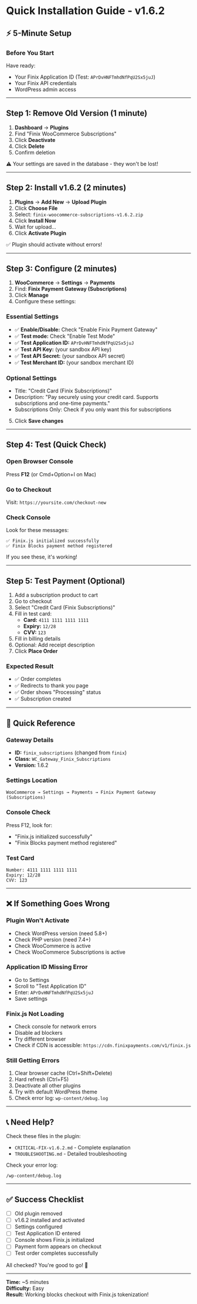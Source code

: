 # Quick Installation Guide - v1.6.2

## ⚡ 5-Minute Setup

### Before You Start
Have ready:
- Your Finix Application ID (Test: `APrDvHNFTmhdNfPqU2Sx5juJ`)
- Your Finix API credentials
- WordPress admin access

---

## Step 1: Remove Old Version (1 minute)

1. **Dashboard** → **Plugins**
2. Find "Finix WooCommerce Subscriptions"
3. Click **Deactivate**
4. Click **Delete**
5. Confirm deletion

⚠️ Your settings are saved in the database - they won't be lost!

---

## Step 2: Install v1.6.2 (2 minutes)

1. **Plugins** → **Add New** → **Upload Plugin**
2. Click **Choose File**
3. Select: `finix-woocommerce-subscriptions-v1.6.2.zip`
4. Click **Install Now**
5. Wait for upload...
6. Click **Activate Plugin**

✅ Plugin should activate without errors!

---

## Step 3: Configure (2 minutes)

1. **WooCommerce** → **Settings** → **Payments**
2. Find: **Finix Payment Gateway (Subscriptions)**
3. Click **Manage**
4. Configure these settings:

### Essential Settings
- ✅ **Enable/Disable:** Check "Enable Finix Payment Gateway"
- ✅ **Test mode:** Check "Enable Test Mode"  
- ✅ **Test Application ID:** `APrDvHNFTmhdNfPqU2Sx5juJ`
- ✅ **Test API Key:** (your sandbox API key)
- ✅ **Test API Secret:** (your sandbox API secret)
- ✅ **Test Merchant ID:** (your sandbox merchant ID)

### Optional Settings
- Title: "Credit Card (Finix Subscriptions)"
- Description: "Pay securely using your credit card. Supports subscriptions and one-time payments."
- Subscriptions Only: Check if you only want this for subscriptions

5. Click **Save changes**

---

## Step 4: Test (Quick Check)

### Open Browser Console
Press **F12** (or Cmd+Option+I on Mac)

### Go to Checkout
Visit: `https://yoursite.com/checkout-new`

### Check Console
Look for these messages:
```
✅ Finix.js initialized successfully
✅ Finix Blocks payment method registered
```

If you see these, it's working!

---

## Step 5: Test Payment (Optional)

1. Add a subscription product to cart
2. Go to checkout
3. Select "Credit Card (Finix Subscriptions)"
4. Fill in test card:
   - **Card:** `4111 1111 1111 1111`
   - **Expiry:** `12/28`
   - **CVV:** `123`
5. Fill in billing details
6. Optional: Add receipt description
7. Click **Place Order**

### Expected Result
- ✅ Order completes
- ✅ Redirects to thank you page
- ✅ Order shows "Processing" status
- ✅ Subscription created

---

## 🎯 Quick Reference

### Gateway Details
- **ID:** `finix_subscriptions` (changed from `finix`)
- **Class:** `WC_Gateway_Finix_Subscriptions`
- **Version:** 1.6.2

### Settings Location
```
WooCommerce → Settings → Payments → Finix Payment Gateway (Subscriptions)
```

### Console Check
Press F12, look for:
- "Finix.js initialized successfully"
- "Finix Blocks payment method registered"

### Test Card
```
Number: 4111 1111 1111 1111
Expiry: 12/28
CVV: 123
```

---

## ❌ If Something Goes Wrong

### Plugin Won't Activate
- Check WordPress version (need 5.8+)
- Check PHP version (need 7.4+)
- Check WooCommerce is active
- Check WooCommerce Subscriptions is active

### Application ID Missing Error
- Go to Settings
- Scroll to "Test Application ID"
- Enter: `APrDvHNFTmhdNfPqU2Sx5juJ`
- Save settings

### Finix.js Not Loading
- Check console for network errors
- Disable ad blockers
- Try different browser
- Check if CDN is accessible: `https://cdn.finixpayments.com/v1/finix.js`

### Still Getting Errors
1. Clear browser cache (Ctrl+Shift+Delete)
2. Hard refresh (Ctrl+F5)
3. Deactivate all other plugins
4. Try with default WordPress theme
5. Check error log: `wp-content/debug.log`

---

## 📞 Need Help?

Check these files in the plugin:
- `CRITICAL-FIX-v1.6.2.md` - Complete explanation
- `TROUBLESHOOTING.md` - Detailed troubleshooting

Check your error log:
```
/wp-content/debug.log
```

---

## ✅ Success Checklist

- [ ] Old plugin removed
- [ ] v1.6.2 installed and activated
- [ ] Settings configured
- [ ] Test Application ID entered
- [ ] Console shows Finix.js initialized
- [ ] Payment form appears on checkout
- [ ] Test order completes successfully

All checked? You're good to go! 🎉

---

**Time:** ~5 minutes  
**Difficulty:** Easy  
**Result:** Working blocks checkout with Finix.js tokenization!
